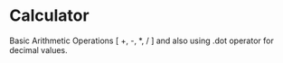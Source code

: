# Calculator
Basic Arithmetic Operations [ +, -, *, / ] and also using .dot operator for decimal values.   
